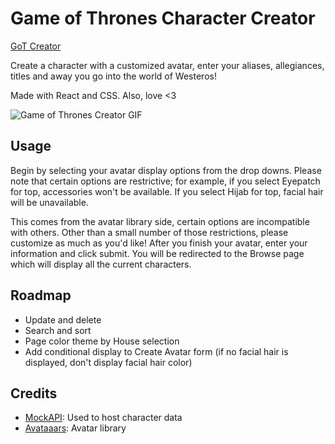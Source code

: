 # Game of Thrones Character Creator

[GoT Creator](http://got-creator.surge.sh/)

Create a character with a customized avatar, enter your aliases, allegiances, titles and away you go into the world of Westeros!

Made with React and CSS. Also, love <3

![Game of Thrones Creator GIF](src/assets/demo.gif)

## Usage

Begin by selecting your avatar display options from the drop downs. Please note that certain options are restrictive; for example, if you select Eyepatch for top, accessories won't be available. If you select Hijab for top, facial hair will be unavailable.

This comes from the avatar library side, certain options are incompatible with others. Other than a small number of those restrictions, please customize as much as you'd like! After you finish your avatar, enter your information and click submit. You will be redirected to the Browse page which will display all the current characters.

## Roadmap

- Update and delete
- Search and sort
- Page color theme by House selection
- Add conditional display to Create Avatar form (if no facial hair is displayed, don't display facial hair color)

## Credits

- [MockAPI](https://mockapi.com): Used to host character data
- [Avataaars](https://avataaars.com): Avatar library
